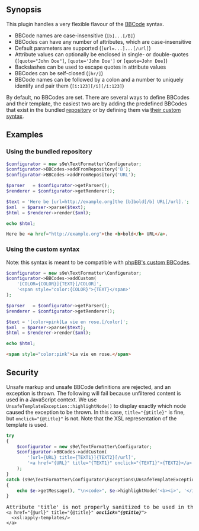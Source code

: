 ## Synopsis

This plugin handles a very flexible flavour of the [BBCode](http://en.wikipedia.org/wiki/BBCode) syntax.

 * BBCode names are case-insensitive (`[b]...[/B]`)
 * BBCodes can have any number of attributes, which are case-insensitive
 * Default parameters are supported (`[url=...]...[/url]`)
 * Attribute values can optionally be enclosed in single- or double-quotes (`[quote="John Doe"]`, `[quote='John Doe']` or `[quote=John Doe]`)
 * Backslashes can be used to escape quotes in attribute values
 * BBCodes can be self-closed (`[hr/]`)
 * BBCode names can be followed by a colon and a number to uniquely identify and pair them (`[i:123][/i][/i:123]`)

By default, no BBCodes are set. There are several ways to define BBCodes and their template, the easiest two are by adding the predefined BBCodes that exist in the bundled [repository](https://github.com/s9e/TextFormatter/blob/master/src/s9e/TextFormatter/Plugins/BBCodes/Configurator/repository.xml) or by defining them via [their custom syntax](https://github.com/s9e/TextFormatter/blob/master/docs/BBCodeMonkey.md).

## Examples

### Using the bundled repository

```php
$configurator = new s9e\TextFormatter\Configurator;
$configurator->BBCodes->addFromRepository('B');
$configurator->BBCodes->addFromRepository('URL');

$parser   = $configurator->getParser();
$renderer = $configurator->getRenderer();

$text = 'Here be [url=http://example.org]the [b]bold[/b] URL[/url].'; 
$xml  = $parser->parse($text);
$html = $renderer->render($xml);

echo $html;
```
```html
Here be <a href="http://example.org">the <b>bold</b> URL</a>.
```

### Using the custom syntax

Note: this syntax is meant to be compatible with [phpBB's custom BBCodes](https://www.phpbb.com/customise/db/custom_bbcodes-26/).

```php
$configurator = new s9e\TextFormatter\Configurator;
$configurator->BBCodes->addCustom(
	'[COLOR={COLOR}]{TEXT}[/COLOR]',
	'<span style="color:{COLOR}">{TEXT}</span>'
);

$parser   = $configurator->getParser();
$renderer = $configurator->getRenderer();

$text = '[color=pink]La vie en rose.[/color]'; 
$xml  = $parser->parse($text);
$html = $renderer->render($xml);

echo $html;
```
```html
<span style="color:pink">La vie en rose.</span>
```

## Security

Unsafe markup and unsafe BBCode definitions are rejected, and an exception is thrown. The following will fail because unfiltered content is used in a JavaScript context. We use `UnsafeTemplateException::highlightNode()` to display exactly which node caused the exception to be thrown. In this case, `title="{@title}"` is fine, but `onclick="{@title}"` is not. Note that the XSL representation of the template is used.

```php
try
{
	$configurator = new s9e\TextFormatter\Configurator;
	$configurator->BBCodes->addCustom(
		'[url={URL} title={TEXT1}]{TEXT2}[/url]',
		'<a href="{URL}" title="{TEXT1}" onclick="{TEXT1}">{TEXT2}</a>'
	);
}
catch (s9e\TextFormatter\Configurator\Exceptions\UnsafeTemplateException $e)
{
	echo $e->getMessage(), "\n<code>", $e->highlightNode('<b><i>', '</i></b>'), "</code>";
}
```
<pre>
Attribute 'title' is not properly sanitized to be used in this context
<code>&lt;a href=&quot;{@url}&quot; title=&quot;{@title}&quot; <b><i>onclick=&quot;{@title}&quot;</i></b>&gt;
  &lt;xsl:apply-templates/&gt;
&lt;/a&gt;</code>
</pre>